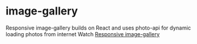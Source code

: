 # image-gallery

Responsive image-gallery builds on React and uses photo-api for dynamic loading photos from internet
Watch <a href="https://rightusername.github.io/image-gallery/">Responsive image-gallery</a>